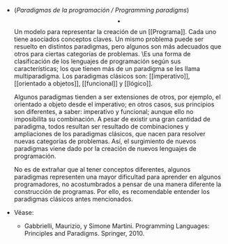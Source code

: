 - (_Paradigmas de la programación / Programming paradigms_) $$\bullet$$ Un modelo para representar la creación de un [[Programa]]. Cada uno tiene asociados conceptos claves. Un mismo problema puede ser resuelto en distintos paradigmas, pero algunos son más adecuados que otros para ciertas categorías de problemas. \\Es una forma de clasificación de los lenguajes de programación según sus características; los que tienen más de un paradigma se les llama multiparadigma. Los paradigmas clásicos son: [[imperativo]], [[orientado a objetos]], [[funcional]] y [[lógico]]. 
  
  Algunos paradigmas tienden a ser extensiones de otros, por ejemplo, el orientado a objeto desde el imperativo; en otros casos, sus principios son diferentes, a saber: imperativo y funcional; aunque ello no imposibilita su combinación. A pesar de existir una gran cantidad de paradigma, todos resultan ser resultado de combinaciones y ampliaciones de los paradigmas clásicos, que nacen para resolver nuevas categorías de problemas. Así, el surgimiento de nuevos paradigmas viene dado por la creación de nuevos lenguajes de programación. 
  
  No es de extrañar que al tener conceptos diferentes, algunos paradigmas representen una mayor dificultad para aprender en algunos programadores, no acostumbrados a pensar de una manera diferente la construcción de programas. Por ello, es recomendable entender los paradigmas clásicos antes mencionados.
- Véase:
	- Gabbrielli, Maurizio, y Simone Martini. Programming Languages: Principles and Paradigms. Springer, 2010.